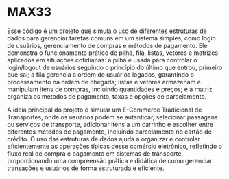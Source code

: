 # MAX33
Esse código é um projeto que simula o uso de diferentes estruturas de dados para gerenciar tarefas comuns em um sistema simples, como login de usuários, gerenciamento de compras e métodos de pagamento. Ele demonstra o funcionamento prático de pilha, fila, listas, vetores e matrizes aplicados em situações cotidianas: a pilha é usada para controlar o login/logout de usuários seguindo o princípio do último que entrou, primeiro que sai; a fila gerencia a ordem de usuários logados, garantindo o processamento na ordem de chegada; listas e vetores armazenam e manipulam itens de compras, incluindo quantidades e preços; e a matriz organiza os métodos de pagamento, taxas e opções de parcelamento.

A ideia principal do projeto é simular um E-Commerce Tradicional de Transportes, onde os usuários podem se autenticar, selecionar passagens ou serviços de transporte, adicionar itens a um carrinho e escolher entre diferentes métodos de pagamento, incluindo parcelamento no cartão de crédito. O uso das estruturas de dados ajuda a organizar e controlar eficientemente as operações típicas desse comércio eletrônico, refletindo o fluxo real de compra e pagamento em sistemas de transporte, proporcionando uma compreensão prática e didática de como gerenciar transações e usuários de forma estruturada e eficiente.
